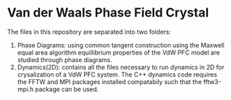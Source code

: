 # Van der Waals Phase Field Crystal
The files in this repository are separated into two folders:
1. Phase Diagrams: using common tangent construction using the Maxwell equal area algorithm equillibrium properties of the VdW PFC model are studied through phase diagrams. 
2. Dynamics(2D): contains all the files necessary to run dynamics in 2D for crysalization of a VdW PFC system. The C++ dynamics code requires the FFTW and MPI packages installed compatabily such that the fftw3-mpi.h package can be used. 